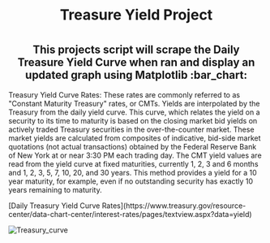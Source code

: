 <h1 align="center"> Treasure Yield Project <h1/>
    
<h2 align="center"> This projects script will scrape the Daily Treasure Yield Curve 
when ran and display an updated graph using Matplotlib :bar_chart:</h2>
    
<p> Treasury Yield Curve Rates: These rates are commonly referred to as "Constant Maturity Treasury" rates, or CMTs. Yields are interpolated by the Treasury from the daily yield curve. This curve, which relates the yield on a security to its time to maturity is based on the closing market bid yields on actively traded Treasury securities in the over-the-counter market. These market yields are calculated from composites of indicative, bid-side market quotations (not actual transactions) obtained by the Federal Reserve Bank of New York at or near 3:30 PM each trading day. The CMT yield values are read from the yield curve at fixed maturities, currently 1, 2, 3 and 6 months and 1, 2, 3, 5, 7, 10, 20, and 30 years. This method provides a yield for a 10 year maturity, for example, even if no outstanding security has exactly 10 years remaining to maturity.</p>      
[Daily Treasury Yield Curve Rates](https://www.treasury.gov/resource-center/data-chart-center/interest-rates/pages/textview.aspx?data=yield)
    
    
       
![Treasury_curve](https://user-images.githubusercontent.com/68433555/116341855-aa1bdc00-a7af-11eb-87b6-b92094d97408.png)